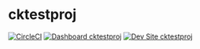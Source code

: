 # cktestproj

[![CircleCI](https://circleci.com/gh/smthomas/cktestproj.svg?style=shield)](https://circleci.com/gh/smthomas/cktestproj)
[![Dashboard cktestproj](https://img.shields.io/badge/dashboard-cktestproj-yellow.svg)](https://dashboard.pantheon.io/sites/935d3274-3dc1-423b-aae2-5e41980ee7b4#dev/code)
[![Dev Site cktestproj](https://img.shields.io/badge/site-cktestproj-blue.svg)](http://dev-cktestproj.pantheonsite.io/)